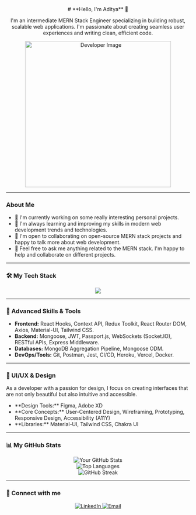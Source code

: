 <div align="center">
# **Hello, I'm Aditya** 👋
</div>
<p align="center">
  I'm an intermediate MERN Stack Engineer specializing in building robust, scalable web applications. I'm passionate about creating seamless user experiences and writing clean, efficient code.
</p>

<p align="center">
  <img src="https://miro.medium.com/v2/1*yw0TnheAGN-LPneDaTlaxw.gif" alt="Developer Image" width="400">
</p>

---

### **About Me**
- 🔭 I'm currently working on some really interesting personal projects.
- 🌱 I'm always learning and improving my skills in modern web development trends and technologies.
- 👯 I'm open to collaborating on open-source MERN stack projects and happy to talk more about web development.
- 💬 Feel free to ask me anything related to the MERN stack. I'm happy to help and collaborate on different projects.

---

### **🛠️ My Tech Stack**
<div align="center">
  <a href="https://skillicons.dev">
    <img src="https://skillicons.dev/icons?i=mongodb,express,react,nodejs,javascript,html,css,git,vscode,postman,redux,mui,tailwind,figma,xd" />
  </a>
</div>

---

### **🚀 Advanced Skills & Tools**
- **Frontend:** React Hooks, Context API, Redux Toolkit, React Router DOM, Axios, Material-UI, Tailwind CSS.
- **Backend:** Mongoose, JWT, Passport.js, WebSockets (Socket.IO), RESTful APIs, Express Middleware.
- **Databases:** MongoDB Aggregation Pipeline, Mongoose ODM.
- **DevOps/Tools:** Git, Postman, Jest, CI/CD, Heroku, Vercel, Docker.

---

### **🎨 UI/UX & Design**
<p>As a developer with a passion for design, I focus on creating interfaces that are not only beautiful but also intuitive and accessible.</p>
<ul>
  <li>**Design Tools:** Figma, Adobe XD</li>
  <li>**Core Concepts:** User-Centered Design, Wireframing, Prototyping, Responsive Design, Accessibility (A11Y)</li>
  <li>**Libraries:** Material-UI, Tailwind CSS, Chakra UI</li>
</ul>

---

### **📊 My GitHub Stats**
<div align="center">
  <img src="https://github-readme-stats.vercel.app/api?username=adityashroff&show_icons=true&theme=dark&include_all_commits=true" alt="Your GitHub Stats" />
  <br>
  <img src="https://github-readme-stats.vercel.app/api/top-langs/?username=adityashroff&layout=compact&theme=dark" alt="Top Languages" />
  <br>
  <img src="https://github-readme-streak-stats.herokuapp.com/?user=adityashroff&theme=dark" alt="GitHub Streak" />
</div>

---

### **🤝 Connect with me**
<div align="center">
  <a href="https://www.linkedin.com/in/adityashroff19/">
    <img src="https://img.shields.io/badge/LinkedIn-0A66C2?style=for-the-badge&logo=linkedin&logoColor=white" alt="LinkedIn" />
  </a>
  <a href="mailto:adityajs1909@gmail.com">
    <img src="https://img.shields.io/badge/Email-D14836?style=for-the-badge&logo=gmail&logoColor=white" alt="Email" />
  </a>
</div>
